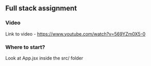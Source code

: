 ## Full stack assignment

### Video

Link to video - https://www.youtube.com/watch?v=569YZm0X5-0

### Where to start?
Look at App.jsx inside the src/ folder 
